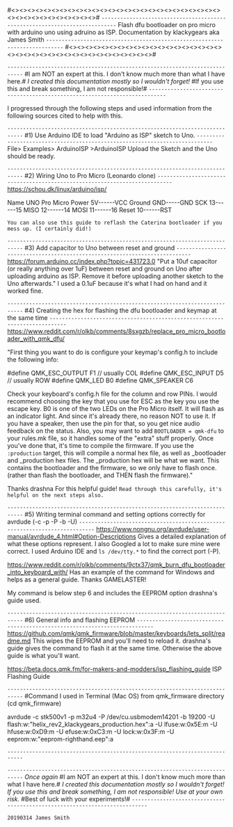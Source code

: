 #<><><><><><><><><><><><><><><><><><><><><><><><><><><><><><><><><><><><><>#
`---------------------------------------------------------------------------`
Flash dfu bootloader on pro micro with arduino uno using adruino as ISP.
   Documentation by klackygears aka James Smith
`---------------------------------------------------------------------------`
#<><><><><><><><><><><><><><><><><><><><><><><><><><><><><><><><><><><><><>#


`---------------------------------------------------------------------------`
#I am NOT an expert at this. I don't know much more than what I have here.#
*I created this documentation mostly so I wouldn't forget!*
#If you use this and break something, I am not responsible!#
`---------------------------------------------------------------------------`


I progressed through the following steps and used information from the following sources cited to help with this.


`---------------------------------------------------------------------------`
#1) Use Arduino IDE to load "Arduino as ISP" sketch to Uno.
`---------------------------------------------------------------------------`
File> Examples> ArduinoISP >ArduinoISP
Upload the Sketch and the Uno should be ready.


`---------------------------------------------------------------------------`
#2) Wiring Uno to Pro Micro (Leonardo clone)
`---------------------------------------------------------------------------`
https://schou.dk/linux/arduino/isp/

  Name    UNO     Pro Micro
  Power	  5V------VCC
  Ground  GND-----GND
  SCK	  13------15
  MISO	  12------14
  MOSI	  11------16
  Reset	  10------RST

`You can also use this guide to reflash the Caterina bootloader if you mess up. (I certainly did!)`


`---------------------------------------------------------------------------`
#3) Add capacitor to Uno between reset and ground
`---------------------------------------------------------------------------`
https://forum.arduino.cc/index.php?topic=431723.0
"Put a 10uf capacitor (or really anything over 1uF) between reset and ground on Uno after uploading arduino as ISP. Remove it before uploading another sketch to the Uno afterwards."
I used a 0.1uF because it's what I had on hand and it worked fine.


`---------------------------------------------------------------------------`
#4) Creating the hex for flashing the dfu bootloader and keymap at the same time
`---------------------------------------------------------------------------`
https://www.reddit.com/r/olkb/comments/8sxgzb/replace_pro_micro_bootloader_with_qmk_dfu/

   "First thing you want to do is configure your keymap's config.h to include the following info:
      
   #define QMK_ESC_OUTPUT F1 // usually COL
   #define QMK_ESC_INPUT D5 // usually ROW
   #define QMK_LED B0
   #define QMK_SPEAKER C6
      
   Check your keyboard's config.h file for the column and row PINs. I would recommend choosing the key that you use for ESC as the key you use the escape key.
   B0 is one of the two LEDs on the Pro Micro itself. It will flash as an indicator light. And since it's already there, no reason NOT to use it.
   If you have a speaker, then use the pin for that, so you get nice audio feedback on the status.
   Also, you may want to add `BOOTLOADER = qmk-dfu` to your rules.mk file, so it handles some of the "extra" stuff properly.
   Once you've done that, it's time to compile the firmware. If you use the `:production` target, this will compile a normal hex file, as well as _bootloader and _production hex
   files. The _production hex will be what we want. This contains the bootloader and the firmware,
   so we only have to flash once. (rather than flash the bootloader, and THEN flash the firmware)."

Thanks drashna For this helpful guide! `Read through this carefully, it's helpful on the next steps also.`


`---------------------------------------------------------------------------`
#5) Writing terminal command and setting options correctly for avrdude (-c -p -P -b -U)
`---------------------------------------------------------------------------`
https://www.nongnu.org/avrdude/user-manual/avrdude_4.html#Option-Descriptions
Gives a detailed explanation of what these options represent. I also Googled a lot to make sure mine were correct. I used Arduino IDE and `ls /dev/tty.*` to find the correct port (-P).

https://www.reddit.com/r/olkb/comments/9ctx37/qmk_burn_dfu_bootloader_into_keyboard_with/
Has an example of the command for Windows and helps as a general guide.
Thanks GAMELASTER!

My command is below step 6 and includes the EEPROM option drashna's guide used.


`---------------------------------------------------------------------------`
#6) General info and flashing EEPROM
`---------------------------------------------------------------------------`
https://github.com/qmk/qmk_firmware/blob/master/keyboards/lets_split/readme.md
This wipes the EEPROM and you'll need to reload it. drashna's guide gives the command to flash it at the same time. Otherwise the above guide is what you'll want.

https://beta.docs.qmk.fm/for-makers-and-modders/isp_flashing_guide
ISP Flashing Guide



`---------------------------------------------------------------------------`
#Command I used in Terminal (Mac OS) from qmk_firmware directory (cd qmk_firmware)

avrdude -c stk500v1 -p m32u4 -P /dev/cu.usbmodem14201 -b 19200 -U flash:w:"helix_rev2_klackygears_production.hex":a -U lfuse:w:0x5E:m -U hfuse:w:0xD9:m -U efuse:w:0xC3:m -U lock:w:0x3F:m -U eeprom:w:"eeprom-righthand.eep":a

`---------------------------------------------------------------------------`




`---------------------------------------------------------------------------`
*Once again*
#I am NOT an expert at this. I don't know much more than what I have here.#
*I created this documentation mostly so I wouldn't forget!*
*If you use this and break something, I am not responsible!*
*Use at your own risk.*
#Best of luck with your experiments!#
`---------------------------------------------------------------------------`

`20190314 James Smith`
